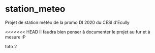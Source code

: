 # station_meteo
Projet de station météo de la promo DI 2020 du CESI d'Ecully

<<<<<<< HEAD
Il faudra bien penser à documenter le projet au fur et à mesure :P

toto 2
